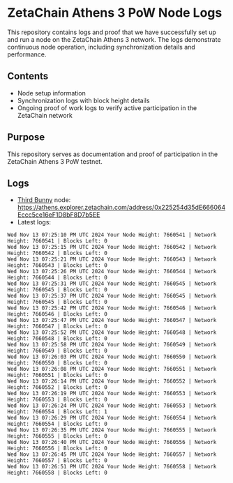 # ZetaChain Athens 3 PoW Node Logs
This repository contains logs and proof that we have successfully set up and run a node on the ZetaChain Athens 3 network. The logs demonstrate continuous node operation, including synchronization details and performance.

## Contents
- Node setup information
- Synchronization logs with block height details
- Ongoing proof of work logs to verify active participation in the ZetaChain network

## Purpose
This repository serves as documentation and proof of participation in the ZetaChain Athens 3 PoW testnet.

## Logs

- [Third Bunny](https://thirdbunny.xyz/) node: https://athens.explorer.zetachain.com/address/0x225254d35dE666064Eccc5ce16eF1D8bF8D7b5EE
- Latest logs:
```
Wed Nov 13 07:25:10 PM UTC 2024 Your Node Height: 7660541 | Network Height: 7660541 | Blocks Left: 0
Wed Nov 13 07:25:15 PM UTC 2024 Your Node Height: 7660542 | Network Height: 7660542 | Blocks Left: 0
Wed Nov 13 07:25:21 PM UTC 2024 Your Node Height: 7660543 | Network Height: 7660543 | Blocks Left: 0
Wed Nov 13 07:25:26 PM UTC 2024 Your Node Height: 7660544 | Network Height: 7660544 | Blocks Left: 0
Wed Nov 13 07:25:31 PM UTC 2024 Your Node Height: 7660545 | Network Height: 7660545 | Blocks Left: 0
Wed Nov 13 07:25:37 PM UTC 2024 Your Node Height: 7660545 | Network Height: 7660545 | Blocks Left: 0
Wed Nov 13 07:25:42 PM UTC 2024 Your Node Height: 7660546 | Network Height: 7660546 | Blocks Left: 0
Wed Nov 13 07:25:47 PM UTC 2024 Your Node Height: 7660547 | Network Height: 7660547 | Blocks Left: 0
Wed Nov 13 07:25:52 PM UTC 2024 Your Node Height: 7660548 | Network Height: 7660548 | Blocks Left: 0
Wed Nov 13 07:25:58 PM UTC 2024 Your Node Height: 7660549 | Network Height: 7660549 | Blocks Left: 0
Wed Nov 13 07:26:03 PM UTC 2024 Your Node Height: 7660550 | Network Height: 7660550 | Blocks Left: 0
Wed Nov 13 07:26:08 PM UTC 2024 Your Node Height: 7660551 | Network Height: 7660551 | Blocks Left: 0
Wed Nov 13 07:26:14 PM UTC 2024 Your Node Height: 7660552 | Network Height: 7660552 | Blocks Left: 0
Wed Nov 13 07:26:19 PM UTC 2024 Your Node Height: 7660553 | Network Height: 7660553 | Blocks Left: 0
Wed Nov 13 07:26:24 PM UTC 2024 Your Node Height: 7660553 | Network Height: 7660554 | Blocks Left: 1
Wed Nov 13 07:26:29 PM UTC 2024 Your Node Height: 7660554 | Network Height: 7660554 | Blocks Left: 0
Wed Nov 13 07:26:35 PM UTC 2024 Your Node Height: 7660555 | Network Height: 7660555 | Blocks Left: 0
Wed Nov 13 07:26:40 PM UTC 2024 Your Node Height: 7660556 | Network Height: 7660556 | Blocks Left: 0
Wed Nov 13 07:26:45 PM UTC 2024 Your Node Height: 7660557 | Network Height: 7660557 | Blocks Left: 0
Wed Nov 13 07:26:51 PM UTC 2024 Your Node Height: 7660558 | Network Height: 7660558 | Blocks Left: 0
```
